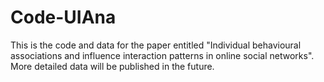 # Code-UIAna
This is the code and data for the paper entitled "Individual behavioural associations and influence interaction patterns in online social networks". More detailed data will be published in the future.
